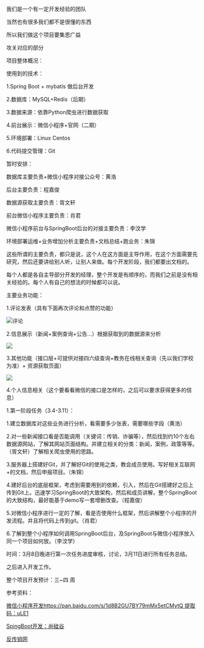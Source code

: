 我们是一个有一定开发经验的团队

当然也有很多我们都不是很懂的东西

所以我们做这个项目要集思广益

攻关对应的部分



项目整体概况：

使用到的技术：

1.Spring Boot + mybatis 做后台开发 

2.数据库：MySQL+Redis（后期）

3.数据来源：依靠Python爬虫进行数据获取

4.前台展示：微信小程序+官网（二期）

5.环境部署：Linux Centos

6.代码提交管理：Git



暂时安排：

数据库主要负责+微信小程序对接公众号：黄浩

后台主要负责：程嘉俊

数据源获取主要负责：胥文轩

前台微信小程序主要负责：肖君

微信小程序前台与SpringBoot后台的对接主要负责：李汶学

环境部署运维+业务增加分析主要负责+文档总结+跑业务：朱锦



这些所谓的主要负责，都只是说，这个人在这方面是主导作用，在这个方面需要先研究，然后还要讲给别人听，让别人来做。每个开发阶段，我们都要出文档的。

每个人都是各自主导部分开发的经理，整个开发是有顺序的，而我们之前是没有相关经验的。每个人有自己的想法的时候都可以说。



主要业务功能：

1.评论发表（具有下面再次评论和点赞的功能）

  ![评论](http://images.heyzen.club/%E8%AF%84%E8%AE%BA.png)

2.信息展示（新闻+案例查询+公告...）根据获取到的数据源来分析

![](http://images.heyzen.club/%E5%B1%95%E7%A4%BA.png)



3.其他功能（接口层+可提供对接四六级查询+教务在线相关查询（先以我们学校为准）+ 资源获取页面）

![](http://images.heyzen.club/%E5%85%B6%E4%BB%96%E5%8A%9F%E8%83%BD.png)

4.个人信息相关（这个要看看微信的接口是怎样的，之后可以要求获得更多的信息）





1.第一阶段任务（3.4-3.11）：

​	1.建立数据库对这些业务进行分析，看需要多少张表，需要哪些字段（黄浩）

​	2.对一些新闻接口看是否能调用（关键词：传销、诈骗等），然后找到约10个左右数据源网站，了解其网站页面结构。并建立相关的分类：新闻，案例，政策等等。（胥文轩）了解相关爬虫使用的思路。

​	3.服务器上搭建好Git，并了解好Git的使用之类，教会成员使用。写好相关互联网+的文档，然后申报项目。（朱锦）

​	4.建好后台的底层框架，考虑到需要用到的依赖，引入，然后在Git搭建好之后上传到Git上。迅速学习SpringBoot的大致架构，然后和成员讲解，整个SpringBoot的大致结构，最好能基于demo写一套增删改查。（程嘉俊）

​	5.对微信小程序进行一定的了解，看是否使用什么框架，然后讲解整个小程序的开发流程。并且将代码上传到git。（肖君）

​	6.了解到整个小程序如何调用SpringBoot后台，及SpringBoot与微信小程序放入同一个项目如何放。（李汶学）



时间：3月8日晚进行第一次任务进度审核，讨论，3月11日进行所有任务总结。

之后进入开发工作。

整个项目开发预计：三~四 周



参考资料：

[微信小程序开发https://pan.baidu.com/s/1d8B2GU7BY79mMx5etCMytQ 提取码：uLE1  ](https://pan.baidu.com/s/1d8B2GU7BY79mMx5etCMytQ)

[SpingBoot开发：尚硅谷](https://www.bilibili.com/video/av38657363?p=1&share_medium=android&share_source=copy_link&bbid=OFtrWDlbY1Q2VzQFeQV5infoc&ts=155105575340)

[反传销网](http://www.chinafcx.com/)